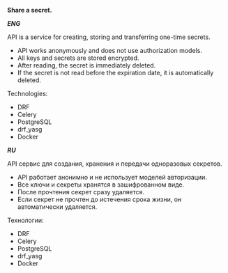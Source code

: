 **Share a secret.**

***ENG***


API is a service for creating, storing and transferring one-time secrets.

- API works anonymously and does not use authorization models.
- All keys and secrets are stored encrypted.
- After reading, the secret is immediately deleted.
- If the secret is not read before the expiration date, it is automatically deleted.

Technologies:
- DRF
- Celery 
- PostgreSQL
- drf_yasg
- Docker



***RU***

API сервис для создания, хранения и передачи одноразовых секретов.

- API работает анонимно и не использует моделей авторизации.
- Все ключи и секреты хранятся в зашифрованном виде.
- После прочтения секрет сразу удаляется.
- Если секрет не прочтен до истечения срока жизни, он автоматически удаляется.

Технологии:
- DRF
- Celery 
- PostgreSQL
- drf_yasg 
- Docker


